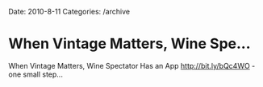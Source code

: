 Date: 2010-8-11
Categories: /archive

# When Vintage Matters, Wine Spe...

When Vintage Matters, Wine Spectator Has an App <a href="http://bit.ly/bQc4WO" rel="nofollow">http://bit.ly/bQc4WO</a> - one small step...
